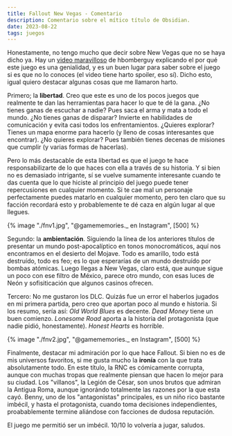 ```yaml
---
title: Fallout New Vegas - Comentario
description: Comentario sobre el mítico título de Obsidian.
date: 2023-08-22
tags: juegos
---
```

Honestamente, no tengo mucho que decir sobre New Vegas que no se haya dicho ya. Hay un [video maravilloso](https://www.youtube.com/watch?v=gzF7aHxk4Y4) de hbomberguy explicando el por qué este juego es una genialidad, y es un buen lugar para saber sobre el juego si es que no lo conoces (el video tiene harto spoiler, eso sí). Dicho esto, igual quiero destacar algunas cosas que me llamaron harto.

Primero; la **libertad**. Creo que este es uno de los pocos juegos que realmente te dan las herramientas para hacer lo que te dé la gana. ¿No tienes ganas de escuchar a nadie? Pues saca el arma y mata a todo el mundo. ¿No tienes ganas de disparar? Invierte en habilidades de comunicación y evita casi todos los enfrentamientos. ¿Quieres explorar? Tienes un mapa enorme para hacerlo (y lleno de cosas interesantes que encontrar). ¿No quieres explorar? Pues también tienes decenas de misiones que cumplir (y varias formas de hacerlas).

Pero lo más destacable de esta libertad es que el juego te hace responsabilizarte de lo que haces con ella a través de su historia. Y si bien no es demasiado intrigante, sí se vuelve sumamente interesante cuando te das cuenta que lo que hiciste al principio del juego puede tener repercusiones en cualquier momento. Si te cae mal un personaje perfectamente puedes matarlo en cualquier momento, pero ten claro que su facción recordará esto y probablemente te dé caza en algún lugar al que llegues.

{% image "./fnv1.jpg", "@gamememories._ en Instagram", [500] %}

Segundo: la **ambientación**. Siguiendo la línea de los anteriores títulos de presentar un mundo post-apocalíptico en tonos monocromáticos, aquí nos encontramos en el desierto del Mojave. Todo es amarillo, todo está destruído, todo es feo; es lo que esperarías de un mundo destruído por bombas atómicas. Luego llegas a New Vegas, claro está, que aunque sigue un poco con ese filtro de México, parece otro mundo, con esas luces de Neón y sofisiticación que algunos casinos ofrecen.

Tercero: No me gustaron los DLC. Quizás fue un error el haberlos jugados en mi primera partida, pero creo que aportan poco al mundo e historia. Si los resumo, sería así: *Old World Blues* es decente. *Dead Money* tiene un buen comienzo. *Lonesome Road* aporta a la historia del protagonista (que nadie pidió, honestamente). *Honest Hearts* es horrible.

{% image "./fnv2.jpg", "@gamememories._ en Instagram", [500] %}

Finalmente, destacar mi admiración por lo que hace Fallout. Si bien no es de mis universos favoritos, si me gusta mucho la **ironía** con la que trata absolutamente todo. En este título, la RNC es cómicamente corrupta, aunque con muchas tropas que realmente piensan que hacen lo mejor para su ciudad. Los "villanos", la Legión de César, son unos brutos que admiran la Antigua Roma, aunque ignorándo totalmente las razones por la que esta cayó. Benny, uno de los "antagonistas" principales, es un niño rico bastante imbécil, y hasta el protagonista, cuando toma decisiones independientes, proabablemente termine aliándose con facciones de dudosa reputación.

El juego me permitió ser un imbécil. 10/10 lo volvería a jugar, saludos.
